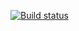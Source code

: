 [![Build status](https://ci.appveyor.com/api/projects/status/3ltm0xfiohb805cr?svg=true)](https://ci.appveyor.com/project/Anna200592/patterns-task2)
